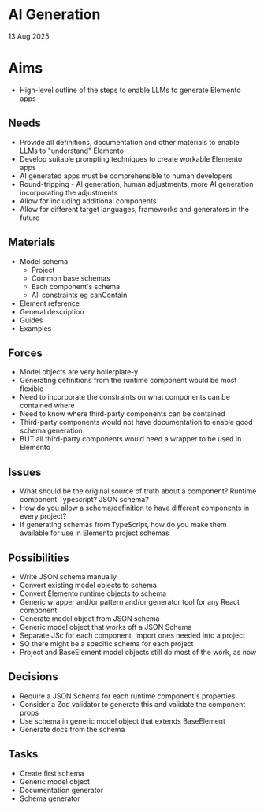 AI Generation
=============

13 Aug 2025

Aims
====

- High-level outline of the steps to enable LLMs to generate Elemento apps

Needs
-----

- Provide all definitions, documentation and other materials to enable LLMs to "understand" Elemento
- Develop suitable prompting techniques to create workable Elemento apps
- AI generated apps must be comprehensible to human developers
- Round-tripping - AI generation, human adjustments, more AI generation incorporating the adjustments
- Allow for including additional components
- Allow for different target languages, frameworks and generators in the future

Materials
---------

- Model schema
  - Project
  - Common base schemas
  - Each component's schema
  - All constraints eg canContain
- Element reference
- General description
- Guides
- Examples

Forces
------

- Model objects are very boilerplate-y
- Generating definitions from the runtime component would be most flexible
- Need to incorporate the constraints on what components can be contained where
- Need to know where third-party components can be contained
- Third-party components would not have documentation to enable good schema generation
- BUT all third-party components would need a wrapper to be used in Elemento


Issues
------

- What should be the original source of truth about a component? Runtime component Typescript? JSON schema?
- How do you allow a schema/definition to have different components in every project?
- If generating schemas from TypeScript, how do you make them available for use in Elemento project schemas

Possibilities
-------------

- Write JSON schema manually
- Convert existing model objects to schema
- Convert Elemento runtime objects to schema
- Generic wrapper and/or pattern and/or generator tool for any React component
- Generate model object from JSON schema
- Generic model object that works off a JSON Schema
- Separate JSc for each component, import ones needed into a project
- SO there might be a specific schema for each project
- Project and BaseElement model objects still do most of the work, as now

Decisions
---------

- Require a JSON Schema for each runtime component's properties
- Consider a Zod validator to generate this and validate the component props
- Use schema in generic model object that extends BaseElement
- Generate docs from the schema

Tasks
-----

- Create first schema
- Generic model object
- Documentation generator
- Schema generator



